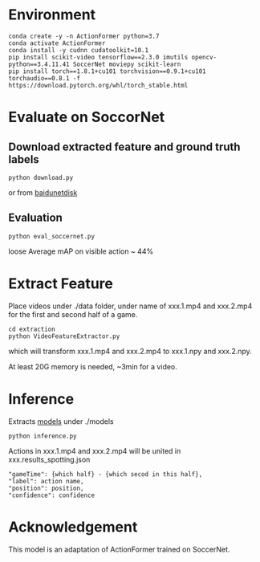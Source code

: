 # Environment

```shell
conda create -y -n ActionFormer python=3.7
conda activate ActionFormer
conda install -y cudnn cudatoolkit=10.1
pip install scikit-video tensorflow==2.3.0 imutils opencv-python==3.4.11.41 SoccerNet moviepy scikit-learn
pip install torch==1.8.1+cu101 torchvision==0.9.1+cu101 torchaudio==0.8.1 -f https://download.pytorch.org/whl/torch_stable.html
```

# Evaluate on SoccorNet

## Download extracted feature and ground truth labels

```shell
python download.py
```

or from [baidunetdisk](https://pan.baidu.com/s/1Vdgd2veDxyGxENJYLedxug?pwd=cmka)

## Evaluation

```shell
python eval_soccernet.py
```

loose Average mAP on visible action ~ 44%

# Extract Feature

Place videos under ./data folder, under name of xxx.1.mp4 and xxx.2.mp4 for the first and second half of a game.

```shell
cd extraction
python VideoFeatureExtractor.py
```

which will transform xxx.1.mp4 and xxx.2.mp4 to xxx.1.npy and xxx.2.npy.

At least 20G memory is needed, ~3min for a video. 

# Inference

Extracts [models](https://pan.baidu.com/s/1sIwYYO5coxVMQ_V_L0P_xg?pwd=rtza) under ./models

```shell
python inference.py
```

Actions in xxx.1.mp4 and xxx.2.mp4 will be united in xxx.results_spotting.json

```
"gameTime": {which half} - {which secod in this half},
"label": action name,
"position": position,
"confidence": confidence
```

# Acknowledgement

This model is an adaptation of ActionFormer trained on SoccerNet.